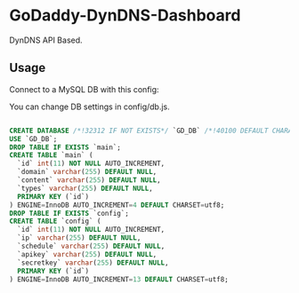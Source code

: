 # GoDaddy-DynDNS-Dashboard

DynDNS API Based.

## Usage

Connect to a MySQL DB with this config:

You can change DB settings in config/db.js.

```sql

CREATE DATABASE /*!32312 IF NOT EXISTS*/ `GD_DB` /*!40100 DEFAULT CHARACTER SET utf8mb4 */;
USE `GD_DB`;
DROP TABLE IF EXISTS `main`;
CREATE TABLE `main` (
  `id` int(11) NOT NULL AUTO_INCREMENT,
  `domain` varchar(255) DEFAULT NULL,
  `content` varchar(255) DEFAULT NULL,
  `types` varchar(255) DEFAULT NULL,
  PRIMARY KEY (`id`)
) ENGINE=InnoDB AUTO_INCREMENT=4 DEFAULT CHARSET=utf8;
DROP TABLE IF EXISTS `config`;
CREATE TABLE `config` (
  `id` int(11) NOT NULL AUTO_INCREMENT,
  `ip` varchar(255) DEFAULT NULL,
  `schedule` varchar(255) DEFAULT NULL,
  `apikey` varchar(255) DEFAULT NULL,
  `secretkey` varchar(255) DEFAULT NULL,
  PRIMARY KEY (`id`)
) ENGINE=InnoDB AUTO_INCREMENT=13 DEFAULT CHARSET=utf8;

```
